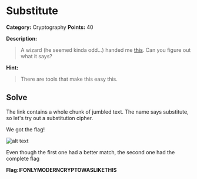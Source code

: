 # Substitute
**Category:** Cryptography **Points:** 40

**Description:**
>A wizard (he seemed kinda odd...) handed me [this](https://webshell2017.picoctf.com/static/44e178de57175cfc0e24f69d21e63f59/cipher.txt). Can you figure out what it says?

**Hint:**
>There are tools that make this easy this.

## Solve
The link contains a whole chunk of jumbled text. The name says substitute, so let's try out a substitution cipher.

We got the flag!

![alt text](https://github.com/dumblole/CTF-Writeups/blob/master/picoCTF-2017/images/Substitute.PNG)

Even though the first one had a better match, the second one had the complete flag

**Flag:IFONLYMODERNCRYPTOWASLIKETHIS**

